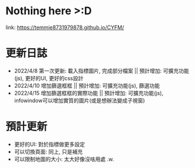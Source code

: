 # Nothing here >:D
link: https://temmie8731979878.github.io/CYFM/

# 更新日誌
* 2022/4/8 第一次更新: 載入指標圖片, 完成部分檔案 || 預計增加: 可擴充功能(js), 更好的UI, 更好的css設計
* 2022/4/10 增加篩選框框 || 預計增加: 可擴充功能(js), 篩選功能
* 2022/4/15 增加篩選框框的實際功能 || 預計增加: 可擴充功能(js), infowindow可以增加實質的圖片(或是想辦法變成子視窗)

# 預計更新
* 更好的UI: 對於指標做更多設定
* 可以切換頁面: 同上, 只是補充
* 可以限制地圖的大小: 太大好像沒啥用處 .w.